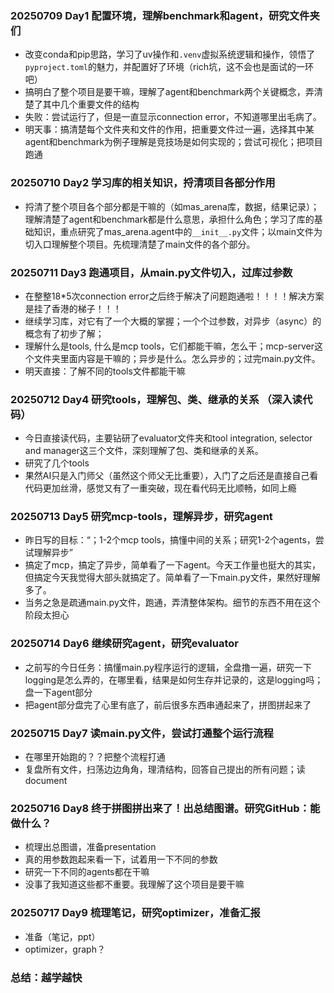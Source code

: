 ### 20250709 Day1 配置环境，理解benchmark和agent，研究文件夹们
- 改变conda和pip思路，学习了uv操作和`.venv`虚拟系统逻辑和操作，领悟了`pyproject.toml`的魅力，并配置好了环境（rich坑，这不会也是面试的一环吧）
- 搞明白了整个项目是要干嘛，理解了agent和benchmark两个关键概念，弄清楚了其中几个重要文件的结构
- 失败：尝试运行了，但是一直显示connection error，不知道哪里出毛病了。
- 明天事：搞清楚每个文件夹和文件的作用，把重要文件过一遍，选择其中某agent和benchmark为例子理解是竞技场是如何实现的；尝试可视化；把项目跑通

### 20250710 Day2 学习库的相关知识，捋清项目各部分作用
- 捋清了整个项目各个部分都是干嘛的（如mas_arena库，数据，结果记录）；理解清楚了agent和benchmark都是什么意思，承担什么角色；学习了库的基础知识，重点研究了mas_arena.agent中的`__init__.py`文件；以main文件为切入口理解整个项目。先梳理清楚了main文件的各个部分。

### 20250711 Day3 跑通项目，从main.py文件切入，过库过参数
- 在整整18*5次connection error之后终于解决了问题跑通啦！！！！解决方案是挂了香港的梯子！！！
- 继续学习库，对它有了一个大概的掌握；一个个过参数，对异步（async）的概念有了初步了解；
- 理解什么是tools, 什么是mcp tools，它们都能干嘛，怎么干；mcp-server这个文件夹里面内容是干嘛的；异步是什么。怎么异步的；过完main.py文件。
- 明天直接：了解不同的tools文件都能干嘛

### 20250712 Day4 研究tools，理解包、类、继承的关系 （深入读代码）
- 今日直接读代码，主要钻研了evaluator文件夹和tool integration, selector and manager这三个文件，深刻理解了包、类和继承的关系。
- 研究了几个tools
- 果然AI只是入门师父（虽然这个师父无比重要），入门了之后还是直接自己看代码更加丝滑，感觉又有了一重突破，现在看代码无比顺畅，如同上瘾

### 20250713 Day5 研究mcp-tools，理解异步，研究agent
- 昨日写的目标：“；1-2个mcp tools，搞懂中间的关系；研究1-2个agents，尝试理解异步”
- 搞定了mcp，搞定了异步，简单看了一下agent。今天工作量也挺大的其实，但搞定今天我觉得大部头就搞定了。简单看了一下main.py文件，果然好理解多了。
- 当务之急是疏通main.py文件，跑通，弄清整体架构。细节的东西不用在这个阶段太担心

### 20250714 Day6 继续研究agent，研究evaluator
- 之前写的今日任务：搞懂main.py程序运行的逻辑，全盘撸一遍，研究一下logging是怎么弄的，在哪里看，结果是如何生存并记录的，这是logging吗；盘一下agent部分
- 把agent部分盘完了心里有底了，前后很多东西串通起来了，拼图拼起来了


### 20250715 Day7 读main.py文件，尝试打通整个运行流程
- 在哪里开始跑的？？把整个流程打通
- 复盘所有文件，扫荡边边角角，理清结构，回答自己提出的所有问题；读document

### 20250716 Day8 终于拼图拼出来了！出总结图谱。研究GitHub：能做什么？
- 梳理出总图谱，准备presentation
- 真的用参数跑起来看一下，试着用一下不同的参数
- 研究一下不同的agents都在干嘛
- 没事了我知道这些都不重要。我理解了这个项目是要干嘛

### 20250717 Day9 梳理笔记，研究optimizer，准备汇报
- 准备（笔记，ppt）
- optimizer，graph？

### 总结：越学越快

